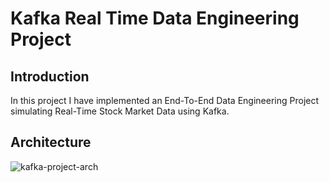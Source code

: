 # Kafka Real Time Data Engineering Project

## Introduction
In this project I have implemented an End-To-End Data Engineering Project simulating Real-Time Stock Market Data using Kafka.

## Architecture
![kafka-project-arch](https://user-images.githubusercontent.com/15911327/229967528-bb57c5aa-12ae-4714-b00c-55df31e97ec9.jpg)
